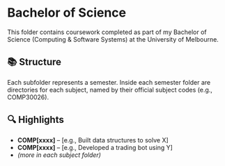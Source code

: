 # Bachelor of Science

This folder contains coursework completed as part of my Bachelor of Science (Computing & Software Systems) at the University of Melbourne.

## 📚 Structure

Each subfolder represents a semester. Inside each semester folder are directories for each subject, named by their official subject codes (e.g., COMP30026).

## 🔍 Highlights

- **COMP[xxxx]** – [e.g., Built data structures to solve X]
- **COMP[xxxx]** – [e.g., Developed a trading bot using Y]
- *(more in each subject folder)*
